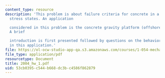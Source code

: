 ```yaml
---
content_type: resource
description: 'This problem is about failure criteria for concrete in a variety of
  stress states. An application

  considered in this problem is the concrete gravity platform (offshore structure).
  A brief

  introduction is first presented followed by questions on the behavior of concrete
  in this application.'
file: https://ol-ocw-studio-app-qa.s3.amazonaws.com/courses/1-054-mechanics-and-design-of-concrete-structures-spring-2004/53cb0395c544b668dc3bc4586f862879_2004_hw_1.pdf
file_type: application/pdf
resourcetype: Document
title: 2004_hw_1.pdf
uid: 53cb0395-c544-b668-dc3b-c4586f862879
---
```

